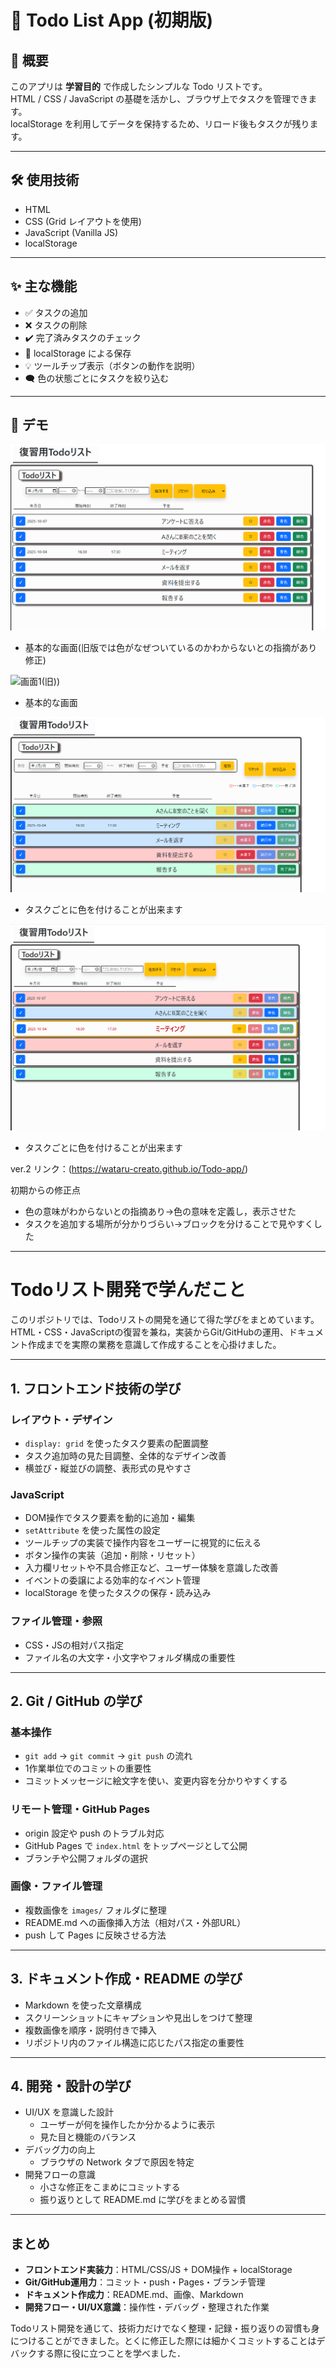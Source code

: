 # 📝 Todo List App (初期版)

## 📌 概要
このアプリは **学習目的** で作成したシンプルな Todo リストです。  
HTML / CSS / JavaScript の基礎を活かし、ブラウザ上でタスクを管理できます。  
localStorage を利用してデータを保持するため、リロード後もタスクが残ります。  

---

## 🛠 使用技術
- HTML  
- CSS (Grid レイアウトを使用)  
- JavaScript (Vanilla JS)  
- localStorage  

---

## ✨ 主な機能
- ✅ タスクの追加  
- ❌ タスクの削除  
- ✔️ 完了済みタスクのチェック  
- 💾 localStorage による保存  
- 💡 ツールチップ表示（ボタンの動作を説明）
- 🗨  色の状態ごとにタスクを絞り込む

---

## 🚀 デモ

![画面1(新)](image/Todopicture1.png)
 - 基本的な画面(旧版では色がなぜついているのかわからないとの指摘があり修正)


 ![画面1(旧))](image/Todopicture7.png)
 - 基本的な画面

![画面2(新)](image/Todopicture8.png) 
 - タスクごとに色を付けることが出来ます

 ![画面2(旧)](image/Todopicture2.png) 
 - タスクごとに色を付けることが出来ます

ver.2 リンク：(https://wataru-creato.github.io/Todo-app/)

初期からの修正点

- 色の意味がわからないとの指摘あり→色の意味を定義し，表示させた
- タスクを追加する場所が分かりづらい→ブロックを分けることで見やすくした

---

# Todoリスト開発で学んだこと

このリポジトリでは、Todoリストの開発を通じて得た学びをまとめています。  
HTML・CSS・JavaScriptの復習を兼ね，実装からGit/GitHubの運用、ドキュメント作成までを実際の業務を意識して作成することを心掛けました。

---

## 1. フロントエンド技術の学び

### レイアウト・デザイン
- `display: grid` を使ったタスク要素の配置調整
- タスク追加時の見た目調整、全体的なデザイン改善
- 横並び・縦並びの調整、表形式の見やすさ

### JavaScript
- DOM操作でタスク要素を動的に追加・編集
- `setAttribute` を使った属性の設定
- ツールチップの実装で操作内容をユーザーに視覚的に伝える
- ボタン操作の実装（追加・削除・リセット）
- 入力欄リセットや不具合修正など、ユーザー体験を意識した改善
- イベントの委譲による効率的なイベント管理
- localStorage を使ったタスクの保存・読み込み

### ファイル管理・参照
- CSS・JSの相対パス指定
- ファイル名の大文字・小文字やフォルダ構成の重要性

---

## 2. Git / GitHub の学び

### 基本操作
- `git add` → `git commit` → `git push` の流れ
- 1作業単位でのコミットの重要性
- コミットメッセージに絵文字を使い、変更内容を分かりやすくする

### リモート管理・GitHub Pages
- origin 設定や push のトラブル対応
- GitHub Pages で `index.html` をトップページとして公開
- ブランチや公開フォルダの選択

### 画像・ファイル管理
- 複数画像を `images/` フォルダに整理
- README.md への画像挿入方法（相対パス・外部URL）
- push して Pages に反映させる方法

---

## 3. ドキュメント作成・README の学び
- Markdown を使った文章構成
- スクリーンショットにキャプションや見出しをつけて整理
- 複数画像を順序・説明付きで挿入
- リポジトリ内のファイル構造に応じたパス指定の重要性

---

## 4. 開発・設計の学び
- UI/UX を意識した設計
  - ユーザーが何を操作したか分かるように表示
  - 見た目と機能のバランス
- デバッグ力の向上
  - ブラウザの Network タブで原因を特定
- 開発フローの意識
  - 小さな修正をこまめにコミットする
  - 振り返りとして README.md に学びをまとめる習慣

---

## まとめ
- **フロントエンド実装力**：HTML/CSS/JS + DOM操作 + localStorage  
- **Git/GitHub運用力**：コミット・push・Pages・ブランチ管理  
- **ドキュメント作成力**：README.md、画像、Markdown  
- **開発フロー・UI/UX意識**：操作性・デバッグ・整理された作業

Todoリスト開発を通じて、技術力だけでなく整理・記録・振り返りの習慣も身につけることができました。とくに修正した際には細かくコミットすることはデバックする際に役に立つことを学べました．
